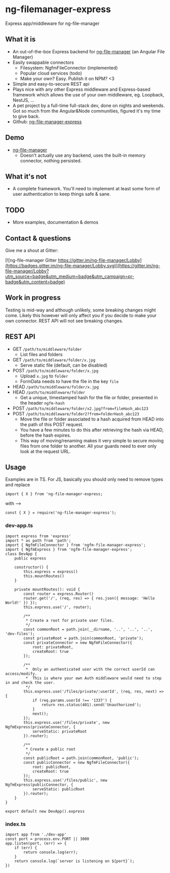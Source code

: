 # ng-filemanager-express

Express app/middleware for ng-file-manager

## What it is

- An out-of-the-box Express backend for [ng-file-manager](https://github.com/funkizer/ng-file-manager) (an Angular File Manager)
- Easily swappable connectors
    - Filesystem: NgfmFileConnector (implemented)
    - Popular cloud services (todo)
    - Make your own? Easy. Publish it on NPM? <3
- Simple and easy-to-secure REST api
- Plays nice with any other Express middleware and Express-based framework which allows the use of your own middleware, eg. Loopback, NestJS, ...
- A pet project by a full-time full-stack dev, done on nights and weekends. Got so much from the Angular&Node communities, figured it's my time to give back.
- Github: [ng-file-manager-express](https://github.com/funkizer/ng-file-manager-express)

## Demo
- [ng-file-manager](https://funkizer.github.io)
    - Doesn't actually use any backend, uses the built-in memory connector, nothing persisted.

## What it's not
- A complete framework. You'll need to implement at least some form of user authentication to keep things safe & sane.

## TODO
- More examples, documentation & demos

## Contact & questions
Give me a shout at Gitter:

[![ng-file-manager Gitter https://gitter.im/ng-file-manager/Lobby](https://badges.gitter.im/ng-file-manager/Lobby.svg)](https://gitter.im/ng-file-manager/Lobby?utm_source=badge&utm_medium=badge&utm_campaign=pr-badge&utm_content=badge)

## Work in progress
Testing is mid-way and although unlikely, some breaking changes might come. Likely this however will only affect you if you decide to make your own connector. REST API will not see breaking changes.

## REST API
- GET `/path/to/middleware/folder`
    - List files and folders
- GET `/path/to/middleware/folder/x.jpg`
    - Serve static file (default, can be disabled)
- POST `/path/to/middleware/folder/x.jpg`
    - Upload `x.jpg` to `folder`
    - FormData needs to have the file in the key `file`
- HEAD `/path/to/middleware/folder/x.jpg`
- HEAD `/path/to/middleware/folder`
    - Get a unique, timestamped hash for the file or folder, presented in the header `ngfm-hash`
- POST `/path/to/middleware/folder/x2.jpg?from=fileHash_abc123`
- POST `/path/to/middleware/folder2?from=folderHash_abc123`
    - Move the file or folder associated to a hash acquired from HEAD into the path of this POST request.
    - You have a few minutes to do this after retrieving the hash via HEAD, before the hash expires.
    - This way of moving/renaming makes it very simple to secure moving files from one folder to another. All your guards need to ever only look at the request URL.

## Usage
Examples are in TS. For JS, basically you should only need to remove types and replace 

`import { X } from 'ng-file-manager-express;` 

with -->

`const { X } = require('ng-file-manager-express');`

### dev-app.ts

```
import express from 'express'
import * as path from 'path';
import { NgfmFileConnector } from 'ngfm-file-manager-express';
import { NgfmExpress } from 'ngfm-file-manager-express';
class DevApp {
    public express

    constructor() {
        this.express = express()
        this.mountRoutes()
    }

    private mountRoutes(): void {
        const router = express.Router()
        router.get('/', (req, res) => { res.json({ message: 'Hello World!' }) });
        this.express.use('/', router);

        /**
         * Create a root for private user files.
         */
        const commonRoot = path.join(__dirname, '..', '..', '..', 'dev-files');
        const privateRoot = path.join(commonRoot, 'private');
        const privateConnector = new NgfmFileConnector({
            root: privateRoot,
            createRoot: true
        });

        /**
         *  Only an authenticated user with the correct userId can access/modify.
         *  This is where your own Auth middleware would need to step in and check the user.
         */
        this.express.use('/files/private/:userId', (req, res, next) => {
            if (req.params.userId !== '1337') {
                return res.status(401).send('Unauthorized');
            }
            next();
        });
        this.express.use('/files/private', new NgfmExpress(privateConnector, {
            serveStatic: privateRoot
        }).router);

        /**
         * Create a public root
         */
        const publicRoot = path.join(commonRoot, 'public');
        const publicConnector = new NgfmFileConnector({
            root: publicRoot,
            createRoot: true
        });
        this.express.use('/files/public', new NgfmExpress(publicConnector, {
            serveStatic: publicRoot
        }).router);
    }
}

export default new DevApp().express
```

### index.ts

```
import app from './dev-app'
const port = process.env.PORT || 3000
app.listen(port, (err) => {
    if (err) {
        return console.log(err);
    }
    return console.log(`server is listening on ${port}`);
})
```